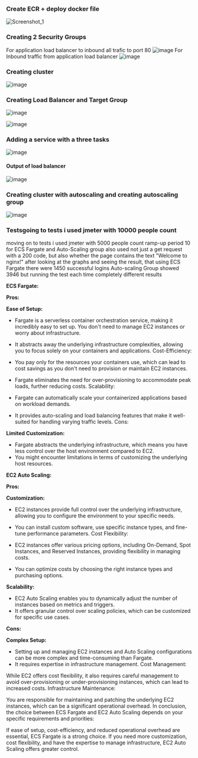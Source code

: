 ### Create ECR + deploy docker file
![Screenshot_1](https://github.com/yanchoys/IT-Syndicate/assets/98917290/952be493-6b8d-48fe-8f7b-d5b5ace95396)

### Creating 2 Security Groups
For application load balancer to inbound all trafic to port 80
![image](https://github.com/yanchoys/IT-Syndicate/assets/98917290/7353d1d9-af2c-4b47-8af7-b7a1dd8f1b3b)
For Inbound traffic from application load balancer
![image](https://github.com/yanchoys/IT-Syndicate/assets/98917290/184e065e-bc32-49c3-b0b8-1d2b8c7d48ee)

### Creating cluster
![image](https://github.com/yanchoys/IT-Syndicate/assets/98917290/7c874c14-63e4-470e-a211-d261977674af)

### Creating Load Balancer and Target Group
![image](https://github.com/yanchoys/IT-Syndicate/assets/98917290/e5d10888-d6d8-426a-8a02-f3d97a158d5c)

![image](https://github.com/yanchoys/IT-Syndicate/assets/98917290/6c10d1f3-8e87-4942-8bba-2b5704eb4b01)

### Adding a service with a three tasks 
![image](https://github.com/yanchoys/IT-Syndicate/assets/98917290/e558d65c-859d-46cf-b777-e6dc02628b00)

#### Output of load balancer
![image](https://github.com/yanchoys/IT-Syndicate/assets/98917290/a8e5c1b1-f457-4a73-911f-a3e9a66f2dfc)

### Creating cluster with autoscaling and creating autoscaling group
![image](https://github.com/yanchoys/IT-Syndicate/assets/98917290/fdb70442-fd04-4cf7-b81b-183fd90aaa88)


### Testsgoing to tests i used jmeter with 10000 people count
moving on to tests i used jmeter with 5000 people count
ramp-up period 10 for ECS Fargate and Auto-Scaling group
also used not just a get request with a 200 code, but also whether the page contains the text "Welcome to nginx!"
after looking at the graphs and seeing the result, that using ECS ​​Fargate there were 1450 successful logins
Auto-scaling Group showed 3946
but running the test each time completely different results

**ECS Fargate:**

**Pros:**

**Ease of Setup:**

- Fargate is a serverless container orchestration service, making it incredibly easy to set up. You don't need to manage EC2 instances or worry about infrastructure.
- It abstracts away the underlying infrastructure complexities, allowing you to focus solely on your containers and applications.
Cost-Efficiency:

- You pay only for the resources your containers use, which can lead to cost savings as you don't need to provision or maintain EC2 instances.
- Fargate eliminates the need for over-provisioning to accommodate peak loads, further reducing costs.
Scalability:

- Fargate can automatically scale your containerized applications based on workload demands.
- It provides auto-scaling and load balancing features that make it well-suited for handling varying traffic levels.
Cons:

**Limited Customization:**
- Fargate abstracts the underlying infrastructure, which means you have less control over the host environment compared to EC2.
- You might encounter limitations in terms of customizing the underlying host resources.

**EC2 Auto Scaling:**

**Pros:**

**Customization:**

- EC2 instances provide full control over the underlying infrastructure, allowing you to configure the environment to your specific needs.
- You can install custom software, use specific instance types, and fine-tune performance parameters.
Cost Flexibility:

- EC2 instances offer various pricing options, including On-Demand, Spot Instances, and Reserved Instances, providing flexibility in managing costs.
- You can optimize costs by choosing the right instance types and purchasing options.

**Scalability:**

- EC2 Auto Scaling enables you to dynamically adjust the number of instances based on metrics and triggers.
- It offers granular control over scaling policies, which can be customized for specific use cases.

**Cons:**

**Complex Setup:**

- Setting up and managing EC2 instances and Auto Scaling configurations can be more complex and time-consuming than Fargate.
- It requires expertise in infrastructure management.
Cost Management:

While EC2 offers cost flexibility, it also requires careful management to avoid over-provisioning or under-provisioning instances, which can lead to increased costs.
Infrastructure Maintenance:

You are responsible for maintaining and patching the underlying EC2 instances, which can be a significant operational overhead.
In conclusion, the choice between ECS Fargate and EC2 Auto Scaling depends on your specific requirements and priorities:

If ease of setup, cost-efficiency, and reduced operational overhead are essential, ECS Fargate is a strong choice.
If you need more customization, cost flexibility, and have the expertise to manage infrastructure, EC2 Auto Scaling offers greater control.
